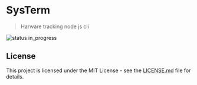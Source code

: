 # SysTerm

> Harware tracking node js cli

![status in_progress](https://img.shields.io/badge/status-in_progress-brightgreen.svg)

## License

This project is licensed under the MIT License - see the [LICENSE.md](LICENSE.md) file for details.
